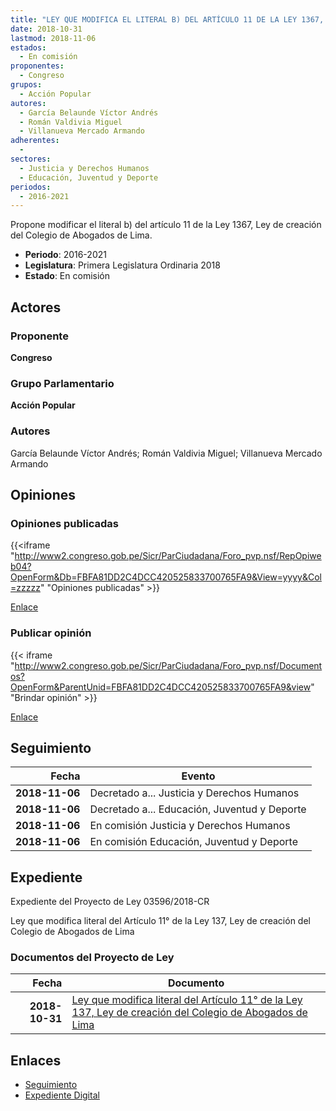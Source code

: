 ```yaml
---
title: "LEY QUE MODIFICA EL LITERAL B) DEL ARTÍCULO 11 DE LA LEY 1367, LEY DE CREACIÓN DEL COLEGIO DE ABOGADOS DE LIMA"
date: 2018-10-31
lastmod: 2018-11-06
estados: 
  - En comisión
proponentes: 
  - Congreso
grupos: 
  - Acción Popular
autores: 
  - García Belaunde Víctor Andrés
  - Román Valdivia Miguel
  - Villanueva Mercado Armando
adherentes: 
  - 
sectores: 
  - Justicia y Derechos Humanos
  - Educación, Juventud y Deporte
periodos: 
  - 2016-2021
---
```


Propone modificar el literal b) del artículo 11 de la Ley 1367, Ley de creación del Colegio de Abogados de Lima.

- **Periodo**: 2016-2021
- **Legislatura**: Primera Legislatura Ordinaria 2018
- **Estado**: En comisión

## Actores

### Proponente

**Congreso**

### Grupo Parlamentario

**Acción Popular**

### Autores

García Belaunde Víctor Andrés; Román Valdivia Miguel; Villanueva Mercado Armando


## Opiniones

### Opiniones publicadas

{{<iframe "http://www2.congreso.gob.pe/Sicr/ParCiudadana/Foro_pvp.nsf/RepOpiweb04?OpenForm&Db=FBFA81DD2C4DCC420525833700765FA9&View=yyyy&Col=zzzzz" "Opiniones publicadas" >}}

[Enlace](http://www2.congreso.gob.pe/Sicr/ParCiudadana/Foro_pvp.nsf/RepOpiweb04?OpenForm&Db=FBFA81DD2C4DCC420525833700765FA9&View=yyyy&Col=zzzzz)
### Publicar opinión

{{< iframe "http://www2.congreso.gob.pe/Sicr/ParCiudadana/Foro_pvp.nsf/Documentos?OpenForm&ParentUnid=FBFA81DD2C4DCC420525833700765FA9&view" "Brindar opinión" >}}

[Enlace](http://www2.congreso.gob.pe/Sicr/ParCiudadana/Foro_pvp.nsf/Documentos?OpenForm&ParentUnid=FBFA81DD2C4DCC420525833700765FA9&view)

## Seguimiento

| Fecha | Evento |
|------:|--------|
| **2018-11-06** | Decretado a... Justicia y Derechos Humanos|
| **2018-11-06** | Decretado a... Educación, Juventud y Deporte|
| **2018-11-06** | En comisión Justicia y Derechos Humanos|
| **2018-11-06** | En comisión Educación, Juventud y Deporte|


## Expediente

Expediente del Proyecto de Ley 03596/2018-CR

Ley que modifica literal del Artículo 11° de la Ley 137, Ley de creación del Colegio de Abogados de Lima


### Documentos del Proyecto de Ley

| Fecha | Documento |
|------:|--------|
| **2018-10-31** | [Ley que modifica literal del Artículo 11° de la Ley 137, Ley de creación del Colegio de Abogados de Lima](http://www.leyes.congreso.gob.pe/Documentos/2016_2021/Proyectos_de_Ley_y_de_Resoluciones_Legislativas/PL0359620181031.PDF) |

## Enlaces 

- [Seguimiento](http://www2.congreso.gob.pe/Sicr/TraDocEstProc/CLProLey2016.nsf/f7fff46988ca05b1052578e100829cc7/2bedbbaf5fe0706c0525833700822cc0?OpenDocument)
- [Expediente Digital](http://www2.congreso.gob.pe/Sicr/TraDocEstProc/CLProLey2016.nsf/f7fff46988ca05b1052578e100829cc7/2bedbbaf5fe0706c0525833700822cc0?OpenDocument&Click=05257FB7005EB655.eb71d0cf91d8294e05256cdf006b5706/$Body/0.1C6C)
